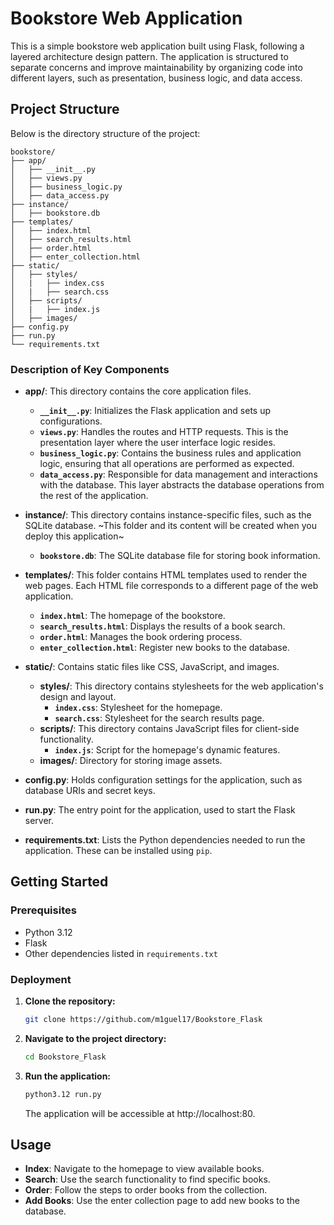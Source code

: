 # Bookstore Web Application

This is a simple bookstore web application built using Flask, following a layered architecture design pattern. The application is structured to separate concerns and improve maintainability by organizing code into different layers, such as presentation, business logic, and data access.

## Project Structure

Below is the directory structure of the project:
```
bookstore/
├── app/
│   ├── __init__.py
│   ├── views.py
│   ├── business_logic.py 
│   ├── data_access.py
├── instance/
│   ├── bookstore.db
├── templates/
│   ├── index.html
│   ├── search_results.html
│   ├── order.html
│   ├── enter_collection.html
├── static/
│   ├── styles/
│   |   ├── index.css
│   |   ├── search.css
│   ├── scripts/
│   |   ├── index.js
│   ├── images/
├── config.py
├── run.py
└── requirements.txt
```
### Description of Key Components

- **app/**: This directory contains the core application files.
  - **`__init__.py`**: Initializes the Flask application and sets up configurations.
  - **`views.py`**: Handles the routes and HTTP requests. This is the presentation layer where the user interface logic resides.
  - **`business_logic.py`**: Contains the business rules and application logic, ensuring that all operations are performed as expected.
  - **`data_access.py`**: Responsible for data management and interactions with the database. This layer abstracts the database operations from the rest of the application.

- **instance/**: This directory contains instance-specific files, such as the SQLite database. ~This folder and its content will be created when you deploy this application~
  - **`bookstore.db`**: The SQLite database file for storing book information.

- **templates/**: This folder contains HTML templates used to render the web pages. Each HTML file corresponds to a different page of the web application.
  - **`index.html`**: The homepage of the bookstore.
  - **`search_results.html`**: Displays the results of a book search.
  - **`order.html`**: Manages the book ordering process.
  - **`enter_collection.html`**: Register new books to the database.

- **static/**: Contains static files like CSS, JavaScript, and images.
  - **styles/**: This directory contains stylesheets for the web application's design and layout.
    - **`index.css`**: Stylesheet for the homepage.
    - **`search.css`**: Stylesheet for the search results page.
  - **scripts/**: This directory contains JavaScript files for client-side functionality.
    - **`index.js`**: Script for the homepage's dynamic features.
  - **images/**: Directory for storing image assets.

- **config.py**: Holds configuration settings for the application, such as database URIs and secret keys.

- **run.py**: The entry point for the application, used to start the Flask server.

- **requirements.txt**: Lists the Python dependencies needed to run the application. These can be installed using `pip`.

## Getting Started

### Prerequisites

- Python 3.12
- Flask
- Other dependencies listed in `requirements.txt`

### Deployment

1. **Clone the repository:**
   ```bash
   git clone https://github.com/m1guel17/Bookstore_Flask
   ```
2. **Navigate to the project directory:**
   ```bash
   cd Bookstore_Flask
   ```
3. **Run the application:**
   ```bash
   python3.12 run.py
   ```
   The application will be accessible at http://localhost:80.

## Usage

- **Index**: Navigate to the homepage to view available books.
- **Search**: Use the search functionality to find specific books.
- **Order**: Follow the steps to order books from the collection.
- **Add Books**: Use the enter collection page to add new books to the database.